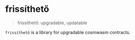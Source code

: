 # frissíthető

> frissíthető: upgradable, updatable

`frissíthető` is a library for upgradable cosmwasm contracts.
